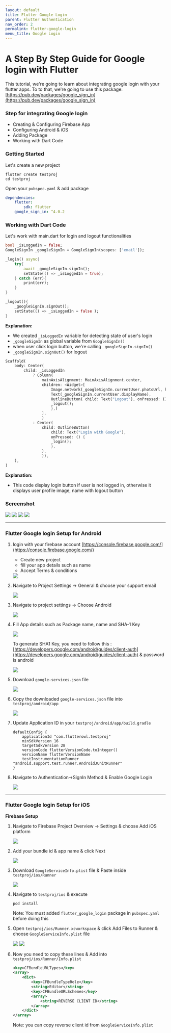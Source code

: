 ```yaml
---
layout: default
title: Flutter Google Login
parent: Flutter Authentication
nav_order: 2
permalink: flutter-google-login
menu_title: Google Login
---
```


# A Step By Step Guide for Google login with Flutter

This tutorial, we're going to learn about integrating google login with your flutter apps. To to that, we're going to use this package: [https://pub.dev/packages/google_sign_in](https://pub.dev/packages/google_sign_in)


### Step for integrating Google login

- Creating & Configuring Firebase App
- Configuring Android & iOS
- Adding Package
- Working with Dart Code

### Getting Started

Let's create a new project

    flutter create testproj
    cd testproj

Open your `pubspec.yaml` & add package

```yaml
dependencies:
    flutter:
        sdk: flutter
    google_sign_in: ^4.0.2
```

### Working with Dart Code

Let's work with main.dart for login and logout functionalities

```dart
bool _isLoggedIn = false;
GoogleSignIn _googleSignIn = GoogleSignIn(scopes: ['email']);

_login() async{
    try{
        await _googleSignIn.signIn();
        setState(() => _isLoggedIn = true);
    } catch (err){
        print(err);
    }
}

_logout(){
    _googleSignIn.signOut();
    setState(() => _isLoggedIn = false );
}
```

**Explanation:**
- We created `_isLoggedIn` variable for detecting state of user's login
- `_googleSignIn` as global variable from `GoogleSignIn()`
- when user click login button, we're calling `_googleSignIn.signIn()`
- `_googleSignIn.signOut()` for logout

```dart
Scaffold(
    body: Center(
        child: _isLoggedIn
            ? Column(
                mainAxisAlignment: MainAxisAlignment.center,
                children: <Widget>[
                    Image.network(_googleSignIn.currentUser.photoUrl, height: 50.0, width: 50.0,),
                    Text(_googleSignIn.currentUser.displayName),
                    OutlineButton( child: Text("Logout"), onPressed: (){
                    _logout();
                    },)
                ],
                )
            : Center(
                child: OutlineButton(
                    child: Text("Login with Google"),
                    onPressed: () {
                    _login();
                    },
                ),
                )),
    ),
)

```
**Explanation:**
- This code display login button if user is not logged in, otherwise it displays user profile image, name with logout button

### Screenshot
<img src="assets/images/screenshots/glogin/op1.png"> <img src="assets/images/screenshots/glogin/op2.png"> <img src="assets/images/screenshots/glogin/op3.png"> <img src="assets/images/screenshots/glogin/op4.png">

---

### Flutter Google login Setup for Android

1. login with your firebase account [https://console.firebase.google.com/](https://console.firebase.google.com/)
    - Create new project
    - fill your app details such as name 
    - Accept Terms & conditions

    <img src="assets/images/screenshots/glogin/1.png">

2. Navigate to Project Settings -> General & choose your support email

    <img src="assets/images/screenshots/glogin/2.png">

3. Navigate to project settings -> Choose Android

    <img src="assets/images/screenshots/glogin/3.png">

4. Fill App details such as Package name, name and SHA-1 Key

    <img src="assets/images/screenshots/glogin/4.png">

    To generate SHA1 Key, you need to follow this : [https://developers.google.com/android/guides/client-auth](https://developers.google.com/android/guides/client-auth) & password is android

    <img src="assets/images/screenshots/glogin/5.png">

5. Download `google-services.json` file

    <img src="assets/images/screenshots/glogin/6.png">

6. Copy the downloaded `google-services.json` file into `testproj/android/app`

    <img src="assets/images/screenshots/glogin/7.png">

7. Update Application ID in your `testproj/android/app/build.gradle`

    ```
    defaultConfig {
        applicationId "com.flutterowl.testproj"
        minSdkVersion 16
        targetSdkVersion 28
        versionCode flutterVersionCode.toInteger()
        versionName flutterVersionName
        testInstrumentationRunner "android.support.test.runner.AndroidJUnitRunner"
    }
    ```

8. Navigate to Authentication->SignIn Method & Enable Google Login

    <img src="assets/images/screenshots/glogin/8.png">
    
---

### Flutter Google login Setup for iOS

**Firebase Setup**

1. Navigate to Firebase Project Overview -> Settings & choose Add iOS platform

    <img src="assets/images/screenshots/glogin/3.png">

2. Add your bundle id & app name & click Next

    <img src="assets/images/screenshots/glogin/9.png">

3. Download `GoogleServiceInfo.plist` file & Paste inside `testproj/ios/Runner`

    <img src="assets/images/screenshots/glogin/10.png">

4. Navigate to `testproj/ios` & execute

    ```
    pod install
    ```

    Note: You must added `flutter_google_login` package in `pubspec.yaml` before doing this

5. Open `testproj/ios/Runner.xcworkspace` & click Add Files to Runner & choose `GoogleServiceInfo.plist` file

    <img src="assets/images/screenshots/glogin/12.png">

    <img src="assets/images/screenshots/glogin/13.png">

6. Now you need to copy these lines & Add into `testproj/ios/Runner/Info.plist`

    ```xml
    <key>CFBundleURLTypes</key>
    <array>
        <dict>
            <key>CFBundleTypeRole</key>
            <string>Editor</string>
            <key>CFBundleURLSchemes</key>
            <array>
                <string>REVERSE CLIENT ID</string>
            </array>
        </dict>
    </array>
    ```

    Note: you can copy reverse client id from `GoogleServiceInfo.plist`

